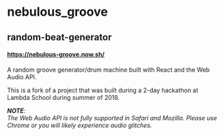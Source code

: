 # nebulous_groove
## random-beat-generator
#### https://nebulous-groove.now.sh/
A random groove generator/drum machine built with React and the Web Audio API.

This is a fork of a project that was built during a 2-day hackathon at Lambda School during summer of 2018.

***NOTE**:
<br />The Web Audio API is not fully supported in Safari and Mozilla. Please use Chrome or you will likely experience audio glitches.*